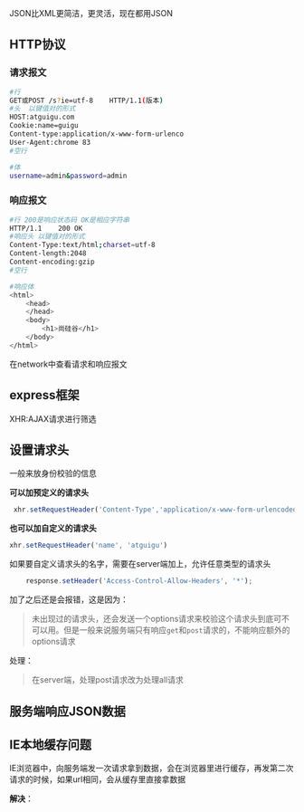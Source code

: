 JSON比XML更简洁，更灵活，现在都用JSON

## HTTP协议

### 请求报文

```bash
#行	
GET或POST /s?ie=utf-8	HTTP/1.1(版本)
#头 	以键值对的形式
HOST:atguigu.com
Cookie:name=guigu
Content-type:application/x-www-form-urlenco
User-Agent:chrome 83
#空行

#体
username=admin&password=admin
```

### 响应报文

```bash
#行 200是响应状态码 OK是相应字符串
HTTP/1.1	200	OK
#响应头 以键值对的形式
Content-Type:text/html;charset=utf-8
Content-length:2048
Content-encoding:gzip
#空行

#响应体
<html>
	<head>
	</head>
	<body>
		<h1>尚硅谷</h1>
	</body>
</html>
```

在network中查看请求和响应报文

## express框架







XHR:AJAX请求进行筛选

## 设置请求头

一般来放身份校验的信息

**可以加预定义的请求头**

```javascript
 xhr.setRequestHeader('Content-Type','application/x-www-form-urlencoded')
```

**也可以加自定义的请求头**

```javascript
xhr.setRequestHeader('name', 'atguigu')
```

如果要自定义请求头的名字，需要在server端加上，允许任意类型的请求头

```javascript
    response.setHeader('Access-Control-Allow-Headers', '*');
```

加了之后还是会报错，这是因为：

> 未出现过的请求头，还会发送一个options请求来校验这个请求头到底可不可以用。但是一般来说服务端只有响应`get`和`post`请求的，不能响应额外的options请求

处理：

> 在server端，处理post请求改为处理all请求

## 服务端响应JSON数据 

## IE本地缓存问题

IE浏览器中，向服务端发一次请求拿到数据，会在浏览器里进行缓存，再发第二次请求的时候，如果url相同，会从缓存里直接拿数据

**解决**：



